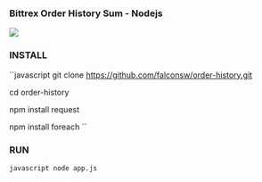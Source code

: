 ### Bittrex Order History Sum - Nodejs

<img src="https://cdn.pbrd.co/images/H8JPk3k.png"/>

### INSTALL

``javascript
git clone https://github.com/falconsw/order-history.git

cd order-history

npm install request

npm install foreach
``

### RUN

``javascript
node app.js
``

